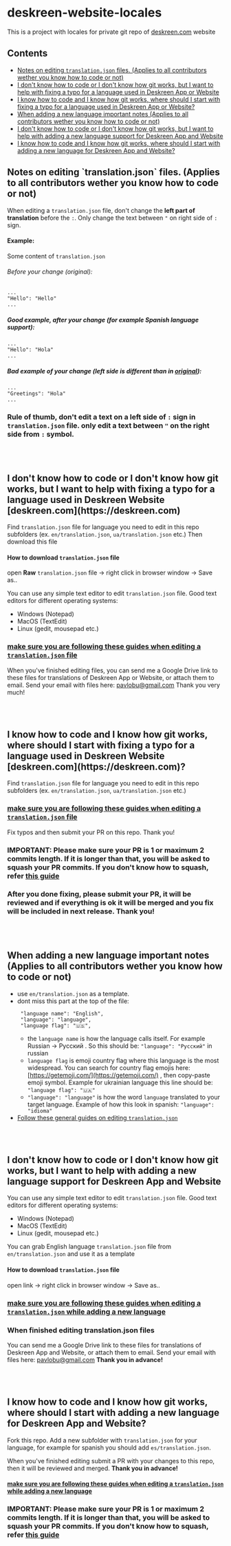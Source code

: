 # deskreen-website-locales
This is a project with locales for private git repo of [deskreen.com](https://deskreen.com) website

## Contents

- [Notes on editing `translation.json` files. (Applies to all contributors wether you know how to code or not)](#notes-on-edit)
- [I don't know how to code or I don't know how git works, but I want to help with fixing a typo for a language used in Deskreen App or Website](#dont-know-code)
- [I know how to code and I know how git works, where should I start with fixing a typo for a language used in Deskreen App or Website?](#i-know-code)
- [When adding a new language important notes (Applies to all contributors wether you know how to code or not)](#adding-new-lang-important)
- [I don't know how to code or I don't know how git works, but I want to help with adding a new language support for Deskreen App and Website](#dont-know-code-lang)
- [I know how to code and I know how git works, where should I start with adding a new language for Deskreen App and Website?](#i-know-code-lang)

<a id="notes-on-edit">
<h2>Notes on editing `translation.json` files. (Applies to all contributors wether you know how to code or not)</h2>
</a>

When editing a `translation.json` file, don't change the **left part of translation** before the `:`.
Only change the text between `"` on right side of `:` sign.

#### Example:

Some content of `translation.json`

<a id="edit-orig">
<h6>Before your change (original):</h6>
</a>

```
...
"Hello": "Hello"
...
```

##### Good example, after your change (for example Spanish language support):

```
...
"Hello": "Hola"
...
```

##### **Bad example** of your change (left side is different than in [original](#edit-orig)):

```
...
"Greetings": "Hola"
...
```

### Rule of thumb, don't edit a text on a left side of `:` sign in `translation.json` file. only edit a text between `"` on the right side from `:` symbol.

<br/>
<br/>

<a id="dont-know-code">
<h2>I don't know how to code or I don't know how git works, but I want to help with fixing a typo for a language used in Deskreen Website [deskreen.com](https://deskreen.com) </h2>
</a>

Find `translation.json` file for language you need to edit in this repo subfolders (ex. `en/translation.json`, `ua/translation.json` etc.)
Then download this file
#### How to download `translation.json` file
open **Raw** `translation.json` file -> right click in browser window -> Save as..


You can use any simple text editor to edit `translation.json` file.
Good text editors for different operating systems:

- Windows (Notepad)
- MacOS (TextEdit)
- Linux (gedit, mousepad etc.)
### [make sure you are following these guides when editing a `translation.json` file](#notes-on-edit)

When you've finished editing files, 
you can send me a Google Drive link to these files for translations of Deskreen App or Website, or attach them to email.
Send your email with files here: pavlobu@gmail.com
Thank you very much!

<br/>
<br/>

<a id="i-know-code">
<h2>I know how to code and I know how git works, where should I start with fixing a typo for a language used in Deskreen  Website [deskreen.com](https://deskreen.com)? </h2>
</a>

Find `translation.json` file for language you need to edit in this repo subfolders (ex. `en/translation.json`, `ua/translation.json` etc.)

### [make sure you are following these guides when editing a `translation.json` file](#notes-on-edit)

Fix typos and then submit your PR on this repo. Thank you!
### IMPORTANT: Please make sure your PR is 1 or maximum 2 commits length. If it is longer than that, you will be asked to squash your PR commits. If you don't know how to squash, refer [this guide](#dont-know-code)

### After you done fixing, please submit your PR, it will be reviewed and if everything is ok it will be merged and you fix will be included in next release. Thank you!


<br/>
<br/>

<a id="adding-new-lang-important">
<h2>When adding a new language important notes (Applies to all contributors wether you know how to code or not)</h2>
</a>

* use `en/translation.json` as a template.
* dont miss this part at the top of the file:
   ```
    "language name": "English",
    "language": "language",
    "language flag": "🇺🇸",
   ```
   * the `language name` is how the language calls itself. For example Russian -> Русский . So this should be: `"language": "Русский"` in russian
   * `language flag` is emoji country flag where this language is the most widespread. You can search for country flag emojis here: [https://getemoji.com/](https://getemoji.com/) , then copy-paste emoji symbol. Example for ukrainian language this line should be: `"language flag": "🇺🇦"`
   * `"language": "language"` is how the word `language` translated to your target language. Example of how this look in spanish: `"language": "idioma"`
* [Follow these general guides on editing `translation.json`](#notes-on-edit)

<br/>
<br/>

<a id="dont-know-code-lang">
<h2>I don't know how to code or I don't know how git works, but I want to help with adding a new language support for Deskreen App and Website</h2>
</a>

You can use any simple text editor to edit `translation.json` file.
Good text editors for different operating systems:

- Windows (Notepad)
- MacOS (TextEdit)
- Linux (gedit, mousepad etc.)

You can grab English language `translation.json` file from `en/translation.json` and use it as a template

#### How to download `translation.json` file

open link -> right click in browser window -> Save as..

### [make sure you are following these guides when editing a `translation.json` while adding a new language](#adding-new-lang-important)

### When finished editing translation.json files

You can send me a Google Drive link to these files for translations of Deskreen App and Website, or attach them to email.
Send your email with files here: pavlobu@gmail.com
**Thank you in advance!**


<br/>
<br/>

<a id="i-know-code-lang">
<h2>I know how to code and I know how git works, where should I start with adding a new language for Deskreen App and Website?</h2>
</a>

Fork this repo.
Add a new subfolder with `translation.json` for your language, for example for spanish you should add `es/translation.json`.

When you've finished editing submit a PR with your changes to this repo, then it will be reviewed and merged.
**Thank you in advance!**

#### [make sure you are following these guides when editing a `translation.json` while adding a new language](#adding-new-lang-important)
### IMPORTANT: Please make sure your PR is 1 or maximum 2 commits length. If it is longer than that, you will be asked to squash your PR commits. If you don't know how to squash, refer [this guide](#dont-know-code)


